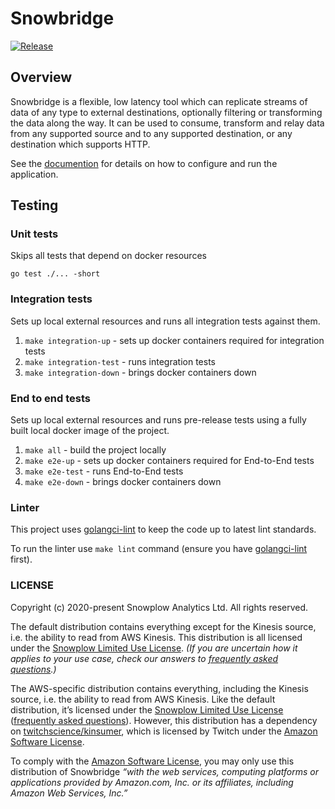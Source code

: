 # Snowbridge

[![Release][release-image]][releases]

## Overview

Snowbridge is a flexible, low latency tool which can replicate streams of data of any type to external destinations, optionally filtering or transforming the data along the way. It can be used to consume, transform and relay data from any supported source and to any supported destination, or any destination which supports HTTP.

See the [documention](https://docs.snowplow.io/docs/destinations/forwarding-events/snowbridge/) for details on how to configure and run the application.

## Testing

### Unit tests

Skips all tests that depend on docker resources

`go test ./... -short`

### Integration tests

Sets up local external resources and runs all integration tests against them.

1. `make integration-up`    - sets up docker containers required for integration tests
2. `make integration-test`  - runs integration tests
3. `make integration-down`  - brings docker containers down

### End to end tests

Sets up local external resources and runs pre-release tests using a fully built local docker image of the project.

1. `make all`      - build the project locally
2. `make e2e-up`   - sets up docker containers required for End-to-End tests
2. `make e2e-test` - runs End-to-End tests
3. `make e2e-down` - brings docker containers down

### Linter

This project uses [golangci-lint](https://golangci-lint.run/) to keep the code up to latest lint standards.

To run the linter use `make lint` command
(ensure you have [golangci-lint](https://golangci-lint.run/welcome/install/#local-installation) first).

### LICENSE

Copyright (c) 2020-present Snowplow Analytics Ltd. All rights reserved.

The default distribution contains everything except for the Kinesis source, i.e. the ability to read from AWS Kinesis. This distribution is all licensed under the [Snowplow Limited Use License](https://docs.snowplow.io/limited-use-license-1.1/). _(If you are uncertain how it applies to your use case, check our answers to [frequently asked questions](https://docs.snowplow.io/docs/resources/limited-use-license-faq/).)_

The AWS-specific distribution contains everything, including the Kinesis source, i.e. the ability to read from AWS Kinesis. Like the default distribution, it’s licensed under the [Snowplow Limited Use License](https://docs.snowplow.io/limited-use-license-1.1/) ([frequently asked questions](https://docs.snowplow.io/docs/resources/limited-use-license-faq/)). However, this distribution has a dependency on [twitchscience/kinsumer](https://github.com/twitchscience/kinsumer), which is licensed by Twitch under the [Amazon Software License](https://github.com/twitchscience/kinsumer/blob/master/LICENSE).

To comply with the [Amazon Software License](https://github.com/twitchscience/kinsumer/blob/master/LICENSE), you may only use this distribution of Snowbridge _“with the web services, computing platforms or applications provided by Amazon.com, Inc. or its affiliates, including Amazon Web Services, Inc.”_

[release-image]: http://img.shields.io/badge/golang-3.2.2-6ad7e5.svg?style=flat
[releases]: https://github.com/snowplow/snowbridge/releases/
